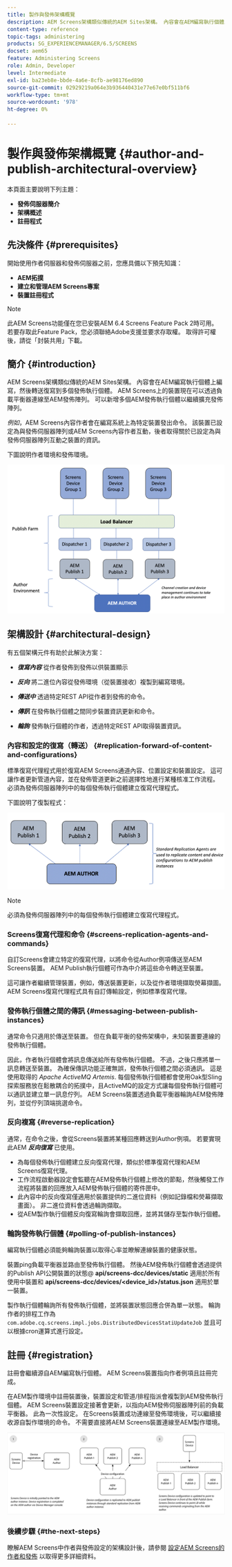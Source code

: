 ```yaml
---
title: 製作與發佈架構概覽
description: AEM Screens架構類似傳統的AEM Sites架構。 內容會在AEM編寫執行個體上編寫，然後轉送復寫到多個發佈執行個體。
content-type: reference
topic-tags: administering
products: SG_EXPERIENCEMANAGER/6.5/SCREENS
docset: aem65
feature: Administering Screens
role: Admin, Developer
level: Intermediate
exl-id: ba23eb8e-bbde-4a6e-8cfb-ae98176ed890
source-git-commit: 02929219a064e3b936440431e77e67e0bf511bf6
workflow-type: tm+mt
source-wordcount: '978'
ht-degree: 0%

---
```


# 製作與發佈架構概覽 {#author-and-publish-architectural-overview}

本頁面主要說明下列主題：

* **發佈伺服器簡介**
* **架構概述**
* **註冊程式**

## 先決條件 {#prerequisites}

開始使用作者伺服器和發佈伺服器之前，您應具備以下預先知識：

* **AEM拓撲**
* **建立和管理AEM Screens專案**
* **裝置註冊程式**

>[!NOTE]
>
>此AEM Screens功能僅在您已安裝AEM 6.4 Screens Feature Pack 2時可用。 若要存取此Feature Pack，您必須聯絡Adobe支援並要求存取權。 取得許可權後，請從「封裝共用」下載。

## 簡介 {#introduction}

AEM Screens架構類似傳統的AEM Sites架構。 內容會在AEM編寫執行個體上編寫，然後轉送復寫到多個發佈執行個體。 AEM Screens上的裝置現在可以透過負載平衡器連線至AEM發佈陣列。 可以新增多個AEM發佈執行個體以繼續擴充發佈陣列。

*例如*，AEM Screens內容作者會在編寫系統上為特定裝置發出命令。 該裝置已設定為與發佈伺服器陣列或AEM Screens內容作者互動，後者取得關於已設定為與發佈伺服器陣列互動之裝置的資訊。

下圖說明作者環境和發佈環境。

![screen_shot_2019-03-04at30236pm](assets/screen_shot_2019-03-04at30236pm.png)

## 架構設計 {#architectural-design}

有五個架構元件有助於此解決方案：

* ***復寫內容*** 從作者發佈到發佈以供裝置顯示

* ***反向*** 將二進位內容從發佈環境（從裝置接收）複製到編寫環境。
* ***傳送中*** 透過特定REST API從作者到發佈的命令。
* ***傳訊*** 在發佈執行個體之間同步裝置資訊更新和命令。
* ***輪詢*** 發佈執行個體的作者，透過特定REST API取得裝置資訊。

### 內容和設定的復寫（轉送）  {#replication-forward-of-content-and-configurations}

標準復寫代理程式用於復寫AEM Screens通道內容、位置設定和裝置設定。 這可讓作者更新管道內容，並在發佈管道更新之前選擇性地進行某種核准工作流程。 必須為發佈伺服器陣列中的每個發佈執行個體建立復寫代理程式。

下圖說明了復製程式：

![screen_shot_2019-03-04at33935pm](assets/screen_shot_2019-03-04at33935pm.png)

>[!NOTE]
>
>必須為發佈伺服器陣列中的每個發佈執行個體建立復寫代理程式。

### Screens復寫代理和命令  {#screens-replication-agents-and-commands}

自訂Screens會建立特定的復寫代理，以將命令從Author例項傳送至AEM Screens裝置。 AEM Publish執行個體可作為中介將這些命令轉送至裝置。

這可讓作者繼續管理裝置，例如，傳送裝置更新，以及從作者環境擷取熒幕擷圖。 AEM Screens復寫代理程式具有自訂傳輸設定，例如標準復寫代理。

### 發佈執行個體之間的傳訊  {#messaging-between-publish-instances}

通常命令只適用於傳送至裝置。 但在負載平衡的發佈架構中，未知裝置要連線的發佈執行個體。

因此，作者執行個體會將訊息傳送給所有發佈執行個體。 不過，之後只應將單一訊息轉送至裝置。 為確保傳訊功能正確無誤，發佈執行個體之間必須通訊。 這是使用取得的 *Apache ActiveMQ Artemis*. 每個發佈執行個體都會使用Oak型Sling探索服務放在鬆散耦合的拓撲中，且ActiveMQ的設定方式讓每個發佈執行個體可以通訊並建立單一訊息佇列。 AEM Screens裝置透過負載平衡器輪詢AEM發佈陣列，並從佇列頂端挑選命令。

### 反向複寫 {#reverse-replication}

通常，在命令之後，會從Screens裝置將某種回應轉送到Author例項。 若要實現此AEM ***反向復寫*** 已使用。

* 為每個發佈執行個體建立反向復寫代理，類似於標準復寫代理和AEM Screens復寫代理。
* 工作流程啟動器設定會監聽在AEM發佈執行個體上修改的節點，然後觸發工作流程將裝置的回應放入AEM發佈執行個體的寄件匣中。
* 此內容中的反向復寫僅適用於裝置提供的二進位資料（例如記錄檔和熒幕擷取畫面）。 非二進位資料會透過輪詢擷取。
* 從AEM製作執行個體反向復寫輪詢會擷取回應，並將其儲存至製作執行個體。

### 輪詢發佈執行個體  {#polling-of-publish-instances}

編寫執行個體必須能夠輪詢裝置以取得心率並瞭解連線裝置的健康狀態。

裝置ping負載平衡器並路由至發佈執行個體。 然後AEM發佈執行個體會透過提供的Publish API公開裝置的狀態@ **api/screens-dcc/devices/static** 適用於所有使用中裝置和 **api/screens-dcc/devices/&lt;device_id>/status.json** 適用於單一裝置。

製作執行個體輪詢所有發佈執行個體，並將裝置狀態回應合併為單一狀態。 輪詢作者的排程工作為 `com.adobe.cq.screens.impl.jobs.DistributedDevicesStatiUpdateJob` 並且可以根據cron運算式進行設定。

## 註冊 {#registration}

註冊會繼續源自AEM編寫執行個體。 AEM Screens裝置指向作者例項且註冊完成。

在AEM製作環境中註冊裝置後，裝置設定和管道/排程指派會複製到AEM發佈執行個體。 AEM Screens裝置設定接著會更新，以指向AEM發佈伺服器陣列前的負載平衡器。 此為一次性設定。 在Screens裝置成功連線至發佈環境後，可以繼續接收源自製作環境的命令。 不需要直接將AEM Screens裝置連線至AEM製作環境。

![screen_shot_2019-02-25at15218pm](assets/screen_shot_2019-02-25at15218pm.png)

### 後續步驟 {#the-next-steps}

瞭解AEM Screens中作者與發佈設定的架構設計後，請參閱 [設定AEM Screens的作者和發佈](author-and-publish.md) 以取得更多詳細資料。

